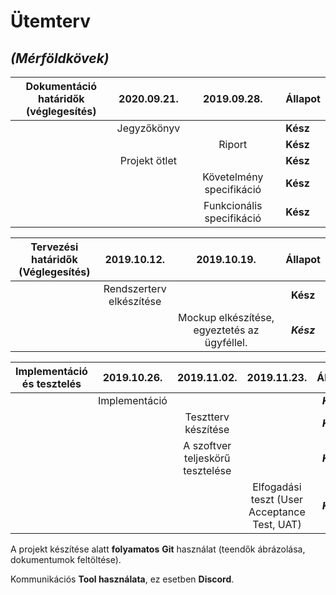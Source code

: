 # 												Ütemterv

## 															*(Mérföldkövek)*



| Dokumentáció határidők<br />(véglegesítés) |  2020.09.21.  |        2019.09.28.        | Állapot  |
| :----------------------------------------: | :-----------: | :-----------------------: | -------- |
|                                            |  Jegyzőkönyv  |                           | **Kész** |
|                                            |               |          Riport           | **Kész** |
|                                            | Projekt ötlet |                           | **Kész** |
|                                            |               | Követelmény specifikáció  | **Kész** |
|                                            |               | Funkcionális specifikáció | **Kész** |



| Tervezési határidők<br />(Véglegesítés) |          2019.10.12.           |                 2019.10.19.                  |  Állapot   |
| :-------------------------------------: | :----------------------------: | :------------------------------------------: | :--------: |
|                                         | Rendszerterv <br />elkészítése |                                              |  **Kész**  |
|                                         |                                | Mockup elkészítése, egyeztetés az ügyféllel. | ***Kész*** |



| Implementáció és tesztelés |  2019.10.26.  |           2019.11.02.            |                 2019.11.23.                  |  Állapot   |
| :------------------------: | :-----------: | :------------------------------: | :------------------------------------------: | :--------: |
|                            | Implementáció |                                  |                                              | ***Kész*** |
|                            |               |       Tesztterv készítése        |                                              | ***Kész*** |
|                            |               | A szoftver teljeskörű tesztelése |                                              | ***Kész*** |
|                            |               |                                  | Elfogadási teszt (User Acceptance Test, UAT) | ***Kész*** |



A projekt készítése alatt **folyamatos** **Git** használat (teendők  ábrázolása, dokumentumok feltöltése).

Kommunikációs **Tool használata**, ez esetben **Discord**.  